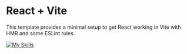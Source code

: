 # React + Vite

This template provides a minimal setup to get React working in Vite with HMR and some ESLint rules.

[![My Skills](https://skillicons.dev/icons?i=react,firebase,github,ts,&perline=4)](https://skillicons.dev)
